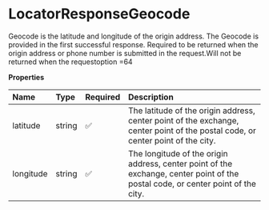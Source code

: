 # LocatorResponseGeocode

Geocode is the latitude and longitude of the origin address. The Geocode is provided in the first successful response. Required to be returned when the origin address or phone number is submitted in the request.Will not be returned when the requestoption =64

**Properties**

| Name      | Type   | Required | Description                                                                                                                      |
| :-------- | :----- | :------- | :------------------------------------------------------------------------------------------------------------------------------- |
| latitude  | string | ✅       | The latitude of the origin address, center point of the exchange, center point of the postal code, or center point of the city.  |
| longitude | string | ✅       | The longitude of the origin address, center point of the exchange, center point of the postal code, or center point of the city. |

<!-- This file was generated by liblab | https://liblab.com/ -->

